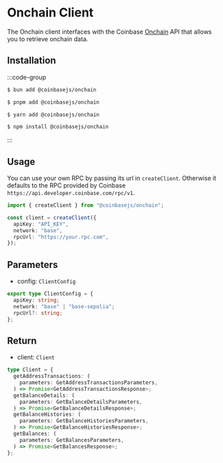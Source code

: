 # Onchain Client

The Onchain client interfaces with the Coinbase [Onchain](https://docs.cdp.coinbase.com/onchain-data/docs/welcome/) API that allows you to retrieve onchain data.

## Installation

:::code-group

```sh [bun]
$ bun add @coinbasejs/onchain
```

```sh [pnpm]
$ pnpm add @coinbasejs/onchain
```

```sh [yarn]
$ yarn add @coinbasejs/onchain
```

```sh [npm]
$ npm install @coinbasejs/onchain
```

:::

## Usage

You can use your own RPC by passing its url in `createClient`. Otherwise it defaults to the RPC provided by Coinbase `https://api.developer.coinbase.com/rpc/v1`.

```ts
import { createClient } from "@coinbasejs/onchain";

const client = createClient({
  apiKey: "API_KEY",
  network: "base",
  rpcUrl: "https://your.rpc.com",
});
```

## Parameters

- config: `ClientConfig`

```ts
export type ClientConfig = {
  apiKey: string;
  network: "base" | "base-sepolia";
  rpcUrl?: string;
};
```

## Return

- client: `Client`

```ts
type Client = {
  getAddressTransactions: (
    parameters: GetAddressTransactionsParameters,
  ) => Promise<GetAddressTransactionsResponse>;
  getBalanceDetails: (
    parameters: GetBalanceDetailsParameters,
  ) => Promise<GetBalanceDetailsResponse>;
  getBalanceHistories: (
    parameters: GetBalanceHistoriesParameters,
  ) => Promise<GetBalanceHistoriesResponse>;
  getBalances: (
    parameters: GetBalancesParameters,
  ) => Promise<GetBalancesResponse>;
};
```
